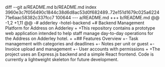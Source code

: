 diff --git a/README.md b/README.md
index 3960e3c7f056490c1844c38d6d8ac53d0f682489..72e151d1679c025a622471e6aac58382c337fcc7 100644
--- a/README.md
+++ b/README.md
@@ -1,2 +1,11 @@
-# adderley
-hotel-backend
+# Backend Management Platform for Address on Adderley
+
+This repository contains a prototype web application intended to help staff manage day-to-day operations for the Address on Adderley hotel.
+
+## Features Overview
+- Task management with categories and deadlines
+- Notes per unit or guest
+- Invoice upload and management
+- User accounts with permissions
+
+The project uses an Express.js backend and a simple React frontend. Code is currently a lightweight skeleton for future development.
